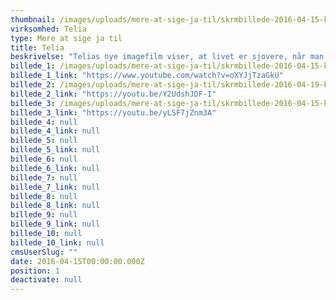 ```yaml
---
thumbnail: /images/uploads/mere-at-sige-ja-til/skrmbillede-2016-04-15-kl.-13.05.21.png
virksomhed: Telia
type: Mere at sige ja til
title: Telia
beskrivelse: "Telias nye imagefilm viser, at livet er sjovere, når man siger mere ja end nej.\nDet handler om at gribe mulighederne, både når det gælder hverdagssituationer og de mange nye digitale muligheder. Og hos Telia hjælper vi danskerne med at få mest muligt ud af deres digitale liv med fede tjenester, fine fordele, god service og valgfrihed – på Nordens bedste Netværk. Kort sagt – så har vi mere at sige ja til.​"
billede_1: /images/uploads/mere-at-sige-ja-til/skrmbillede-2016-04-15-kl.-13.01.54.png
billede_1_link: "https://www.youtube.com/watch?v=oXYJjTzaGkU"
billede_2: /images/uploads/mere-at-sige-ja-til/skrmbillede-2016-04-19-kl.-10.56.28.png
billede_2_link: "https://youtu.be/Y2UdshJDF-I"
billede_3: /images/uploads/mere-at-sige-ja-til/skrmbillede-2016-04-15-kl.-13.00.26.png
billede_3_link: "https://youtu.be/yLSF7jZnm3A"
billede_4: null
billede_4_link: null
billede_5: null
billede_5_link: null
billede_6: null
billede_6_link: null
billede_7: null
billede_7_link: null
billede_8: null
billede_8_link: null
billede_9: null
billede_9_link: null
billede_10: null
billede_10_link: null
cmsUserSlug: ""
date: 2016-04-15T00:00:00.000Z
position: 1
deactivate: null
---
```


